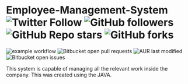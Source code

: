 # Employee-Management-System     <img alt="Twitter Follow" src="https://img.shields.io/twitter/follow/sadeepdilshan69?style=social"> <img alt="GitHub followers" src="https://img.shields.io/github/followers/sadeep654?style=social">  <img alt="GitHub Repo stars" src="https://img.shields.io/github/stars/sadeep654/Employee-Management-System?style=social"> <img alt="GitHub forks" src="https://img.shields.io/github/forks/sadeep654/Employee-Management-System?style=social">

![example workflow](https://github.com/github/docs/actions/workflows/main.yml/badge.svg) <img alt="Bitbucket open pull requests" src="https://img.shields.io/bitbucket/pr/sadeep654/Employee-Management-System"> <img alt="AUR last modified" src="https://img.shields.io/aur/last-modified/Employee-Management-System"> <img alt="Bitbucket open issues" src="https://img.shields.io/bitbucket/issues/sadeep654/Employee-Management-System">

This system is capable of managing all the relevant work inside the company. This was created using the JAVA.
